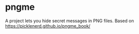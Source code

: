 # pngme
A project lets you hide secret messages in PNG files. 
Based on https://picklenerd.github.io/pngme_book/
